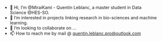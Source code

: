 - 👋 Hi, I’m @MiraiKami - Quentin Leblanc, a master student in Data Science @HES-SO.
- 👀 I’m interested in projects linking research in bio-sciences and machine learning.
- 💞️ I’m looking to collaborate on ...
- 📫 How to reach me by mail @ quentin.leblanc.pro@outlook.com

<!---
MiraiKami/MiraiKami is a ✨ special ✨ repository because its `README.md` (this file) appears on your GitHub profile.
You can click the Preview link to take a look at your changes.
--->
